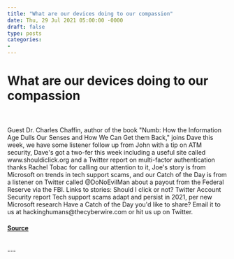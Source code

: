 ```yaml
---
title: "What are our devices doing to our compassion"
date: Thu, 29 Jul 2021 05:00:00 -0000
draft: false
type: posts
categories: 
- 
---
```

# What are our devices doing to our compassion

<br/>

<br/>
Guest Dr. Charles Chaffin, author of the book "Numb: How the Information Age Dulls Our Senses and How We Can Get them Back," joins Dave this week, we have some listener follow up from John with a tip on ATM security, Dave's got a two-fer this week including a useful site called www.shouldiclick.org and a Twitter report on multi-factor authentication thanks Rachel Tobac for calling our attention to it, Joe's story is from Microsoft on trends in tech support scams, and our Catch of the Day is from a listener on Twitter called @DoNoEvilMan about a payout from the Federal Reserve via the FBI. Links to stories: Should I click or not? Twitter Account Security report Tech support scams adapt and persist in 2021, per new Microsoft research Have a Catch of the Day you'd like to share? Email it to us at hackinghumans@thecyberwire.com or hit us up on Twitter.

#### [Source](https://thecyberwire.com/podcasts/hacking-humans/158/notes)

<br/>
---
